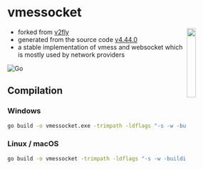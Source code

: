 # vmessocket

<img align="right" style="width: 20%" src="https://avatars.githubusercontent.com/u/97780828"/>

- forked from [v2fly](https://github.com/v2fly)
- generated from the source code [v4.44.0](https://github.com/v2fly)
- a stable implementation of vmess and websocket which is mostly used by network providers

![Go](https://img.shields.io:/github/go-mod/go-version/vmessocket/vmessocket)

## Compilation

### Windows

```bash
go build -o vmessocket.exe -trimpath -ldflags "-s -w -buildid=" ./main
```

### Linux / macOS

```bash
go build -o vmessocket -trimpath -ldflags "-s -w -buildid=" ./main
```
